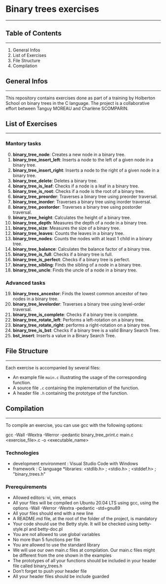 # Binary trees exercises
***

## Table of Contents
***
1. General Infos
2. List of Exercises
3. File Structure
4. Compilation

## General Infos
***
This repository contains exercises done as part of a training by Holberton School on binary trees in the C language. The project is a collaborative effort between Tanguy MOREAU and Charlène SCOMPARIN.

## List of Exercises
***
### Mantory tasks
0. **binary_tree_node**: Creates a new node in a binary tree.
1. **binary_tree_insert_left**: Inserts a node to the left of a given node in a binary tree.
2. **binary_tree_insert_right**: Inserts a node to the right of a given node in a binary tree.
3. **binary_tree_delete**: Deletes a binary tree.
4. **binary_tree_is_leaf**: Checks if a node is a leaf in a binary tree.
5. **binary_tree_is_root**: Checks if a node is the root of a binary tree.
6. **binary_tree_preorder**: Traverses a binary tree using preorder traversal.
7. **binary_tree_inorder**: Traverses a binary tree using inorder traversal.
8. **binary_tree_postorder**: Traverses a binary tree using postorder traversal.
9. **binary_tree_height**: Calculates the height of a binary tree.
10. **binary_tree_depth**: Measures the depth of a node in a binary tree.
11. **binary_tree_size**: Measures the size of a binary tree.
12. **binary_tree_leaves**: Counts the leaves in a binary tree.
13. **binary_tree_nodes**: Counts the nodes with at least 1 child in a binary tree.
14. **binary_tree_balance**: Calculates the balance factor of a binary tree.
15. **binary_tree_is_full**: Checks if a binary tree is full.
16. **binary_tree_is_perfect**: Checks if a binary tree is perfect.
17. **binary_tree_sibling**: Finds the sibling of a node in a binary tree.
18. **binary_tree_uncle**: Finds the uncle of a node in a binary tree.

### Advanced tasks
19. **binary_trees_ancestor**: Finds the lowest common ancestor of two nodes in a binary tree.
20. **binary_tree_levelorder**: Traverses a binary tree using level-order traversal.
21. **binary_tree_is_complete**: Checks if a binary tree is complete.
22. **binary_tree_rotate_left**: Performs a left-rotation on a binary tree.
23. **binary_tree_rotate_right**: performs a right-rotation on a binary tree.
24. **binary_tree_is_bst**: Checks if a binary tree is a valid Binary Search Tree.
25. **bst_insert**: Inserts a value in a Binary Search Tree.

## File Structure
***
Each exercise is accompanied by several files:

- An example file `main.c` illustrating the usage of the corresponding function.
- A source file `.c` containing the implementation of the function.
- A header file `.h` containing the prototype of the function.


## Compilation
***
To compile an exercise, you can use gcc with the following options:

gcc -Wall -Wextra -Werror -pedantic binary_tree_print.c main.c <exercise_file>.c -o <executable_name>

### Technologies
* development environment : Visual Studio Code with Windows
* framework : C language
*libraries: <stdlib.h> ; <stdio.h> ; <stddef.h> ; "binary_trees.h"

### Prerequirements
* Allowed editors: vi, vim, emacs
* All your files will be compiled on Ubuntu 20.04 LTS using gcc, using the options -Wall -Werror -Wextra -pedantic -std=gnu89
* All your files should end with a new line
* A README.md file, at the root of the folder of the project, is mandatory
* Your code should use the Betty style. It will be checked using betty-style.pl and betty-doc.pl
* You are not allowed to use global variables
* No more than 5 functions per file
* You are allowed to use the standard library
* We will use our own main.c files at compilation. Our main.c files might be different from the one shown in the examples
* The prototypes of all your functions should be included in your header file called binary_trees.h
* Don’t forget to push your header file
* All your header files should be include guarded
